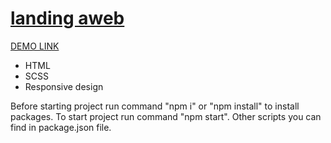 # [landing aweb](https://ruslanvasylyshyn.github.io/landing_aweb/)

[DEMO LINK](https://ruslanvasylyshyn.github.io/landing_aweb/)

- HTML
- SCSS
- Responsive design

Before starting project run command "npm i" or "npm install" to install packages.
To start project run command "npm start".
Other scripts you can find in package.json file.
